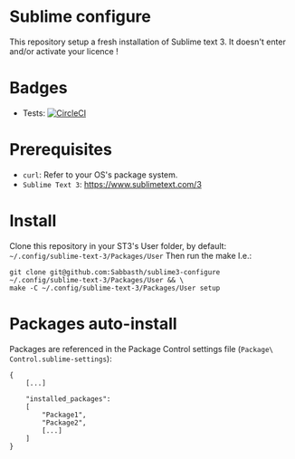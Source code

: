 Sublime configure
=================

This repository setup a fresh installation of Sublime text 3.
It doesn't enter and/or activate your licence !

Badges
======
- Tests: [![CircleCI](https://circleci.com/gh/Sabbasth/sublime3-configure.svg?style=svg)](https://circleci.com/gh/Sabbasth/sublime3-configure)

Prerequisites
=============

- `curl`: Refer to your OS's package system.
- `Sublime Text 3`: https://www.sublimetext.com/3

Install
=======

Clone this repository in your ST3's User folder, by default: `~/.config/sublime-text-3/Packages/User`
Then run the make
I.e.:
```
git clone git@github.com:Sabbasth/sublime3-configure ~/.config/sublime-text-3/Packages/User && \
make -C ~/.config/sublime-text-3/Packages/User setup
```

Packages auto-install
=====================

Packages are referenced in the Package Control settings file (`Package\ Control.sublime-settings`):
```
{
    [...]

    "installed_packages":
    [
        "Package1",
        "Package2",
        [...]
    ]
}
```
